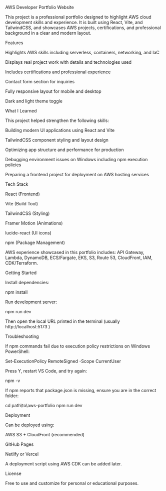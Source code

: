 AWS Developer Portfolio Website

This project is a professional portfolio designed to highlight AWS cloud development skills and experience. It is built using React, Vite, and TailwindCSS, and showcases AWS projects, certifications, and professional background in a clear and modern layout.

Features

Highlights AWS skills including serverless, containers, networking, and IaC

Displays real project work with details and technologies used

Includes certifications and professional experience

Contact form section for inquiries

Fully responsive layout for mobile and desktop

Dark and light theme toggle

What I Learned

This project helped strengthen the following skills:

Building modern UI applications using React and Vite

TailwindCSS component styling and layout design

Optimizing app structure and performance for production

Debugging environment issues on Windows including npm execution policies

Preparing a frontend project for deployment on AWS hosting services

Tech Stack

React (Frontend)

Vite (Build Tool)

TailwindCSS (Styling)

Framer Motion (Animations)

lucide-react (UI icons)

npm (Package Management)

AWS experience showcased in this portfolio includes:
API Gateway, Lambda, DynamoDB, ECS/Fargate, EKS, S3, Route 53, CloudFront, IAM, CDK/Terraform.

Getting Started

Install dependencies:

npm install


Run development server:

npm run dev


Then open the local URL printed in the terminal (usually http://localhost:5173
)

Troubleshooting

If npm commands fail due to execution policy restrictions on Windows PowerShell:

Set-ExecutionPolicy RemoteSigned -Scope CurrentUser


Press Y, restart VS Code, and try again:

npm -v


If npm reports that package.json is missing, ensure you are in the correct folder:

cd path\to\aws-portfolio
npm run dev

Deployment

Can be deployed using:

AWS S3 + CloudFront (recommended)

GitHub Pages

Netlify or Vercel

A deployment script using AWS CDK can be added later.

License

Free to use and customize for personal or educational purposes.
